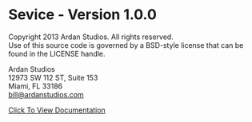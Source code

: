 # Sevice - Version 1.0.0

Copyright 2013 Ardan Studios. All rights reserved.<br />
Use of this source code is governed by a BSD-style license that can be found in the LICENSE handle.

Ardan Studios<br />
12973 SW 112 ST, Suite 153<br />
Miami, FL 33186<br />
bill@ardanstudios.com

[Click To View Documentation](http://godoc.org/github.com/goinggo/service/v1)